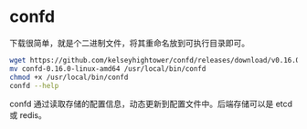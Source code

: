 # confd

下载很简单，就是个二进制文件，将其重命名放到可执行目录即可。

```sh
wget https://github.com/kelseyhightower/confd/releases/download/v0.16.0/confd-0.16.0-linux-amd64
mv confd-0.16.0-linux-amd64 /usr/local/bin/confd
chmod +x /usr/local/bin/confd
confd --help
```

confd 通过读取存储的配置信息，动态更新到配置文件中。后端存储可以是 etcd 或 redis。
